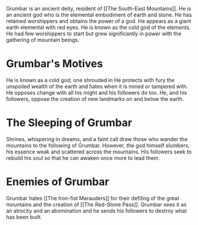 Grumbar is an ancient deity, resident of [[The South-East Mountains]]. He is an ancient god who is the elemental embodiment of earth and stone. He has retained worshippers and obtains the power of a god. He appears as a giant earth elemental with red eyes. He is known as the cold god of the elements. He had few worshippers to start but grew significantly in power with the gathering of mountain beings. 
# Grumbar's Motives
He is known as a cold god; one shrouded in 
He protects with fury the unspoiled wealth of the earth and hates when it is mined or tampered with.
He opposes change with all his might and his followers do too.
He, and his followers, oppose the creation of new landmarks on and below the earth. 

# The Sleeping of Grumbar
Shrines, whispering in dreams, and a faint call draw those who wander the mountains to the following of Grumbar. However, the god himself slumbers; his essence weak and scattered across the mountains. His followers seek to rebuild his soul so that he can awaken once more to lead them. 
# Enemies of Grumbar
Grumbar hates [[The Iron-fist Marauders]] for their defiling of the great mountains and the creation of [[The Red-Stone Pass]]. Grumbar sees it as an atrocity and an abomination and he sends his followers to destroy what has been built. 
